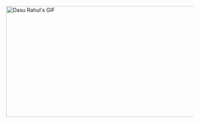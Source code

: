 <img src="https://s4.gifyu.com/images/Dasu-Rahul.gif" alt="Dasu Rahul's GIF" width="900" height="300" />
